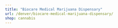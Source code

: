 ```yaml
---
title: "Biocare Medical Marijuana Dispensary"
url: /denver/biocare-medical-marijuana-dispensary/
shop: cannabis
---
```

